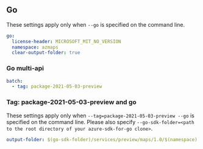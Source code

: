 ## Go

These settings apply only when `--go` is specified on the command line.

``` yaml $(go)
go:
  license-header: MICROSOFT_MIT_NO_VERSION
  namespace: azmaps
  clear-output-folder: true
```

### Go multi-api

``` yaml $(go) && $(multiapi)
batch:
  - tag: package-2021-05-03-preview
```

### Tag: package-2021-05-03-preview and go

These settings apply only when `--tag=package-2021-05-03-preview --go` is specified on the command line.
Please also specify `--go-sdk-folder=<path to the root directory of your azure-sdk-for-go clone>`.

``` yaml $(tag) == 'package-2021-05-03-preview' && $(go)
output-folder: $(go-sdk-folder)/services/preview/maps/1.0/$(namespace)
```